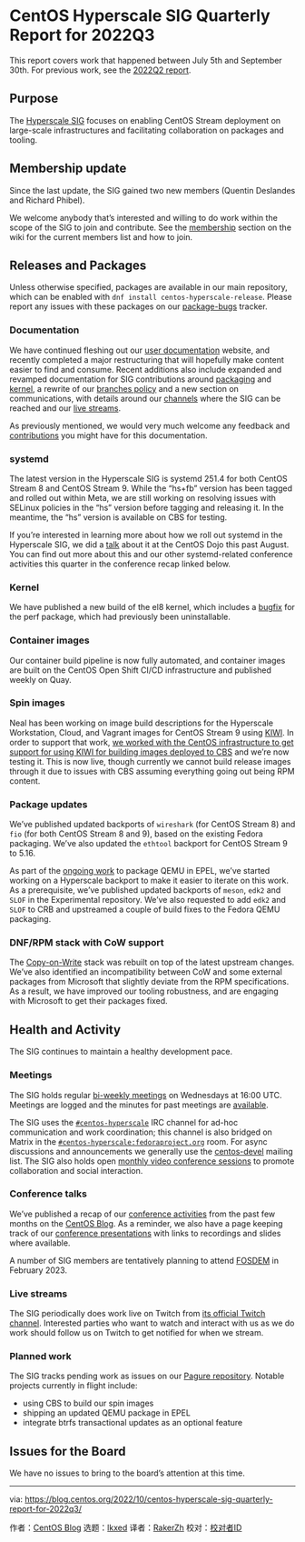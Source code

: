 [#]: subject: "CentOS Hyperscale SIG Quarterly Report for 2022Q3"
[#]: via: "https://blog.centos.org/2022/10/centos-hyperscale-sig-quarterly-report-for-2022q3/"
[#]: author: "CentOS Blog https://blog.centos.org"
[#]: collector: "lkxed"
[#]: translator: " "
[#]: reviewer: " "
[#]: publisher: " "
[#]: url: " "

CentOS Hyperscale SIG Quarterly Report for 2022Q3
======

This report covers work that happened between July 5th and September 30th. For previous work, see the [2022Q2 report][1].

## Purpose

The [Hyperscale SIG][2] focuses on enabling CentOS Stream deployment on large-scale infrastructures and facilitating collaboration on packages and tooling.

## Membership update

Since the last update, the SIG gained two new members (Quentin Deslandes and Richard Phibel).

We welcome anybody that’s interested and willing to do work within the scope of the SIG to join and contribute. See the [membership][3] section on the wiki for the current members list and how to join.

## Releases and Packages

Unless otherwise specified, packages are available in our main repository, which can be enabled with `dnf install centos-hyperscale-release`. Please report any issues with these packages on our [package-bugs][4] tracker.

### Documentation

We have continued fleshing out our [user documentation][5] website, and recently completed a major restructuring that will hopefully make content easier to find and consume. Recent additions also include expanded and revamped documentation for SIG contributions around [packaging][6] and [kernel][7], a rewrite of our [branches policy][8] and a new section on communications, with details around our [channels][9] where the SIG can be reached and our [live streams][10].

As previously mentioned, we would very much welcome any feedback and [contributions][11] you might have for this documentation.

### systemd

The latest version in the Hyperscale SIG is systemd 251.4 for both CentOS Stream 8 and CentOS Stream 9. While the “hs+fb” version has been tagged and rolled out within Meta, we are still working on resolving issues with SELinux policies in the “hs” version before tagging and releasing it. In the meantime, the “hs” version is available on CBS for testing.

If you’re interested in learning more about how we roll out systemd in the Hyperscale SIG, we did a [talk][12] about it at the CentOS Dojo this past August. You can find out more about this and our other systemd-related conference activities this quarter in the conference recap linked below.

### Kernel

We have published a new build of the el8 kernel, which includes a [bugfix][13] for the perf package, which had previously been uninstallable.

### Container images

Our container build pipeline is now fully automated, and container images are built on the CentOS Open Shift CI/CD infrastructure and published weekly on Quay.

### Spin images

Neal has been working on image build descriptions for the Hyperscale Workstation, Cloud, and Vagrant images for CentOS Stream 9 using [KIWI][14]. In order to support that work, [we worked with the CentOS infrastructure to get support for using KIWI for building images deployed to CBS][15] and we’re now testing it. This is now live, though currently we cannot build release images through it due to issues with CBS assuming everything going out being RPM content.

### Package updates

We’ve published updated backports of `wireshark` (for CentOS Stream 8) and `fio` (for both CentOS Stream 8 and 9), based on the existing Fedora packaging. We’ve also updated the `ethtool` backport for CentOS Stream 9 to 5.16.

As part of the [ongoing work][16] to package QEMU in EPEL, we’ve started working on a Hyperscale backport to make it easier to iterate on this work. As a prerequisite, we’ve published updated backports of `meson`, `edk2` and `SLOF` in the Experimental repository. We’ve also requested to add `edk2` and `SLOF` to CRB and upstreamed a couple of build fixes to the Fedora QEMU packaging.

### DNF/RPM stack with CoW support

The [Copy-on-Write][17] stack was rebuilt on top of the latest upstream changes. We’ve also identified an incompatibility between CoW and some external packages from Microsoft that slightly deviate from the RPM specifications. As a result, we have improved our tooling robustness, and are engaging with Microsoft to get their packages fixed.

## Health and Activity

The SIG continues to maintain a healthy development pace.

### Meetings

The SIG holds regular [bi-weekly meetings][18] on Wednesdays at 16:00 UTC. Meetings are logged and the minutes for past meetings are [available][19].

The SIG uses the [`#centos-hyperscale`][20] IRC channel for ad-hoc communication and work coordination; this channel is also bridged on Matrix in the [`#centos-hyperscale:fedoraproject.org`][21] room. For async discussions and announcements we generally use the [centos-devel][22] mailing list. The SIG also holds open [monthly video conference sessions][23] to promote collaboration and social interaction.

### Conference talks

We’ve published a recap of our [conference activities][24] from the past few months on the [CentOS Blog][25]. As a reminder, we also have a page keeping track of our [conference presentations][26] with links to recordings and slides where available.

A number of SIG members are tentatively planning to attend [FOSDEM][27] in February 2023.

### Live streams

The SIG periodically does work live on Twitch from [its official Twitch channel][28]. Interested parties who want to watch and interact with us as we do work should follow us on Twitch to get notified for when we stream.

### Planned work

The SIG tracks pending work as issues on our [Pagure repository][29]. Notable projects currently in flight include:

- using CBS to build our spin images
- shipping an updated QEMU package in EPEL
- integrate btrfs transactional updates as an optional feature

## Issues for the Board

We have no issues to bring to the board’s attention at this time.

--------------------------------------------------------------------------------

via: https://blog.centos.org/2022/10/centos-hyperscale-sig-quarterly-report-for-2022q3/

作者：[CentOS Blog][a]
选题：[lkxed][b]
译者：[RakerZh](https://github.com/RakerZh)
校对：[校对者ID](https://github.com/校对者ID)

[a]: https://blog.centos.org
[b]: https://github.com/lkxed
[1]: https://blog.centos.org/2022/07/centos-hyperscale-sig-quarterly-report-for-2022q2/
[2]: https://wiki.centos.org/SpecialInterestGroup/Hyperscale
[3]: https://wiki.centos.org/SpecialInterestGroup/Hyperscale#Membership
[4]: https://pagure.io/centos-sig-hyperscale/package-bugs
[5]: https://sigs.centos.org/hyperscale/
[6]: https://sigs.centos.org/hyperscale/contributing/packaging/
[7]: https://sigs.centos.org/hyperscale/contributing/kernel/
[8]: https://sigs.centos.org/hyperscale/policies/branches/
[9]: https://sigs.centos.org/hyperscale/communication/channels/
[10]: https://sigs.centos.org/hyperscale/communication/streams/
[11]: https://sigs.centos.org/hyperscale/internal/documentation/
[12]: https://www.youtube.com/watch?v=PdbyYqrvlnY
[13]: https://pagure.io/centos-sig-hyperscale/package-bugs/issue/18
[14]: https://osinside.github.io/kiwi/
[15]: https://pagure.io/centos-infra/issue/696
[16]: https://pagure.io/centos-sig-hyperscale/sig/issue/67
[17]: https://fedoraproject.org/wiki/Changes/RPMCoW
[18]: https://www.centos.org/community/calendar/#hyperscale-sig
[19]: https://sigs.centos.org/hyperscale/internal/meetings/
[20]: https://wiki.centos.org/irc#A.23centos-hyperscale
[21]: https://matrix.to/#/#centos-hyperscale:fedoraproject.org
[22]: https://lists.centos.org/mailman/listinfo/centos-devel
[23]: https://www.centos.org/community/calendar/#hyperscale-sig-monthly-hangout
[24]: https://blog.centos.org/2022/09/centos-hyperscale-sig-conference-recap/
[25]: https://blog.centos.org
[26]: https://sigs.centos.org/hyperscale/communication/talks/
[27]: https://fosdem.org/2023/
[28]: https://www.twitch.tv/centoshyperscale
[29]: https://pagure.io/centos-sig-hyperscale/sig/issues
